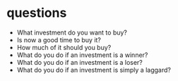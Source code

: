 # questions
* What investment do you want to buy?
* Is now a good time to buy it?
* How much of it should you buy?
* What do you do if an investment is a winner?
* What do you do if an investment is a loser?
* What do you do if an investment is simply a laggard?